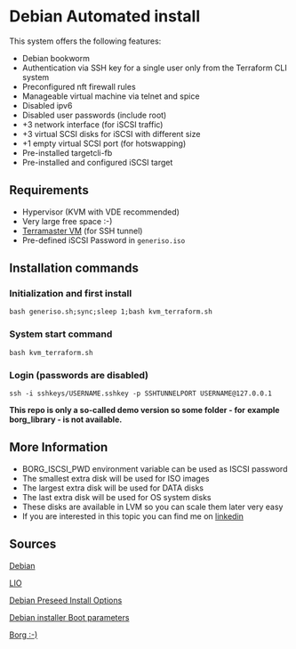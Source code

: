 # Debian Automated install

This system offers the following features:

  * Debian bookworm
  * Authentication via SSH key for a single user only from the 
Terraform CLI system
  * Preconfigured nft firewall rules
  * Manageable virtual machine via telnet and spice
  * Disabled ipv6
  * Disabled user passwords (include root)
  * +3 network interface (for iSCSI traffic)
  * +3 virtual SCSI disks for iSCSI with different size
  * +1 empty virtual SCSI port (for hotswapping)
  * Pre-installed targetcli-fb
  * Pre-installed and configured iSCSI target

## Requirements

  * Hypervisor (KVM with VDE recommended)
  * Very large free space :-)
  * [Terramaster VM](../terraform_cli_vm/README.md) (for SSH tunnel)
  * Pre-defined iSCSI Password in `generiso.iso`

## Installation commands

### Initialization and first install

    bash generiso.sh;sync;sleep 1;bash kvm_terraform.sh

### System start command

    bash kvm_terraform.sh

### Login (passwords are disabled)

    ssh -i sshkeys/USERNAME.sshkey -p SSHTUNNELPORT USERNAME@127.0.0.1

**This repo is only a so-called demo version so some folder - for**
**example borg_library - is not available.**

## More Information

  * BORG_ISCSI_PWD environment variable can be used as ISCSI password
  * The smallest extra disk will be used for ISO images
  * The largest extra disk will be used for DATA disks
  * The last extra disk will be used for OS system disks
  * These disks are available in LVM so you can scale them later very easy
  * If you are interested in this topic you can find me on [linkedin](https://hu.linkedin.com/in/zoltan-foldi-663797209?trk=people-guest_people_search-card)

## Sources

[Debian](https://www.debian.org/)

[LIO](https://wiki.debian.org/SAN/iSCSI/LIO)

[Debian Preseed Install Options](https://people.debian.org/~plessy/DebianInstallerDebconfTemplates.html)

[Debian installer Boot parameters](https://www.debian.org/releases/buster/s390x/ch05s02.en.html)

[Borg :-)](https://en.wikipedia.org/wiki/Borg)
